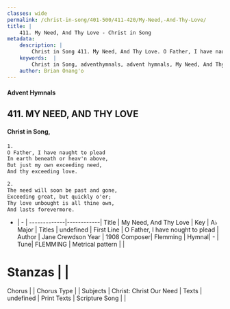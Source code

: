 ```yaml
---
classes: wide
permalink: /christ-in-song/401-500/411-420/My-Need,-And-Thy-Love/
title: |
    411. My Need, And Thy Love - Christ in Song
metadata:
    description: |
        Christ in Song 411. My Need, And Thy Love. O Father, I have naught to plead In earth beneath or heav'n above, But just my own exceeding need, And thy exceeding love.
    keywords:  |
        Christ in Song, adventhymnals, advent hymnals, My Need, And Thy Love, O Father, I have nought to plead. 
    author: Brian Onang'o
---
```


#### Advent Hymnals
## 411. MY NEED, AND THY LOVE
####  Christ in Song,

```txt
1.
O Father, I have naught to plead
In earth beneath or heav'n above,
But just my own exceeding need,
And thy exceeding love.

2.
The need will soon be past and gone,
Exceeding great, but quickly o'er;
Thy love unbought is all thine own,
And lasts forevermore.


```

- |   -  |
-------------|------------|
Title | My Need, And Thy Love |
Key | A♭ Major |
Titles | undefined |
First Line | O Father, I have nought to plead |
Author | Jane Crewdson
Year | 1908
Composer| Flemming |
Hymnal|  - |
Tune| FLEMMING |
Metrical pattern | |
# Stanzas |  |
Chorus |  |
Chorus Type |  |
Subjects | Christ: Christ Our Need |
Texts | undefined |
Print Texts | 
Scripture Song |  |
    
